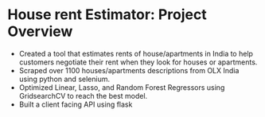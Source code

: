 # House rent Estimator: Project Overview 
* Created a tool that estimates rents of house/apartments in India to help customers negotiate their rent when they look for houses or apartments.
* Scraped over 1100 houses/apartments descriptions from OLX India using python and selenium.
* Optimized Linear, Lasso, and Random Forest Regressors using GridsearchCV to reach the best model. 
* Built a client facing API using flask
